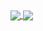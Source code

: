 <a href="https://github.com/kufle">
  <img align="center" src="https://github-readme-stats.vercel.app/api?username=kufle&count_private=true&show_icons=true&theme=chartreuse-dark" />
</a>
<a href="https://github.com/kufle">
  <img align="center" src="https://github-readme-stats.vercel.app/api/top-langs/?username=kufle&layout=compact&theme=chartreuse-dark&langs_count=8" />
</a>
